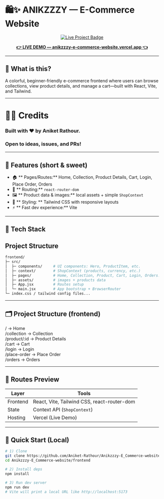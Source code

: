 # 🛍️✨ ANIKZZZY — E-Commerce Website

<p align="center">
  <a href="https://anikzzzy-e-commerce-website.vercel.app/" target="_blank">
    <img src="https://img.shields.io/badge/🚀%20LIVE%20PROJECT-CLICK%20TO%20VIEW-brightgreen?style=for-the-badge" alt="Live Project Badge" />
  </a>
</p>

<p align="center">
  <a href="https://anikzzzy-e-commerce-website.vercel.app/" target="_blank"><b>👉 LIVE DEMO — anikzzzy-e-commerce-website.vercel.app 👈</b></a>
</p>

---

## 🎯 What is this?
A colorful, beginner-friendly e-commerce frontend where users can browse collections, view product details, and manage a cart—built with React, Vite, and Tailwind.

---

# 🧑‍🎨 Credits

### Built with ❤️ by Aniket Rathour.
### Open to ideas, issues, and PRs!

---

## 🌈 Features (short & sweet)
-  🏠 ** Pages/Routes:** Home, Collection, Product Details, Cart, Login, Place Order, Orders
-  🧭 ** Routing:** `react-router-dom`  
-  🖼 ** Product data & images:** local assets + simple `ShopContext`  
-  🎨 ** Styling: ** Tailwind CSS with responsive layouts  
-  ⚡ ** Fast dev experience:** Vite

---

## 🧰 Tech Stack

##  Project Structure

```bash
frontend/
├─ src/
│  ├─ components/     # UI components: Hero, ProductItem, etc.
│  ├─ context/        # ShopContext (products, currency, etc.)
│  ├─ pages/          # Home, Collection, Product, Cart, Login, Orders...
│  ├─ assets/         # images + products data
│  ├─ App.jsx         # Routes setup
│  └─ main.jsx        # App bootstrap + BrowserRouter
└─ index.css / tailwind config files...
```


---

## 🗂️ Project Structure (frontend)
/                 -> Home  
/collection       -> Collection  
/product/:id      -> Product Details  
/cart             -> Cart  
/login            -> Login  
/place-order      -> Place Order  
/orders           -> Orders  


---

## 🧭 Routes Preview
| Layer     | Tools |
|----------|-------|
| Frontend | React, Vite, Tailwind CSS, react-router-dom |
| State    | Context API (`ShopContext`) |
| Hosting  | Vercel (Live Demo) |

---

## 🚦 Quick Start (Local)
```bash
# 1) Clone
git clone https://github.com/Aniket-Rathour/Anikzzzy-E_Commerce-website
cd Anikzzzy-E_Commerce-website/frontend

# 2) Install deps
npm install

# 3) Run dev server
npm run dev
# Vite will print a local URL like http://localhost:5173

```
